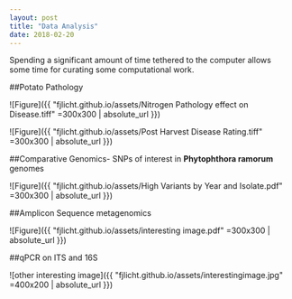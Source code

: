 ```yaml
---
layout: post
title: "Data Analysis"
date: 2018-02-20
---
```

Spending a significant amount of time tethered to the computer allows some time for curating some computational work.

##Potato Pathology

![Figure]({{ "fjlicht.github.io/assets/Nitrogen Pathology effect on Disease.tiff" =300x300 | absolute_url }})

![Figure]({{ "fjlicht.github.io/assets/Post Harvest Disease Rating.tiff" =300x300 | absolute_url }})

##Comparative Genomics- SNPs of interest in __Phytophthora ramorum__ genomes


![Figure]({{ "fjlicht.github.io/assets/High Variants by Year and Isolate.pdf" =300x300 | absolute_url }})


##Amplicon Sequence metagenomics

![Figure]({{ "fjlicht.github.io/assets/interesting image.pdf" =300x300 | absolute_url }})


##qPCR on ITS and 16S

![other interesting image]({{ "fjlicht.github.io/assets/interestingimage.jpg" =400x200 | absolute_url }})
